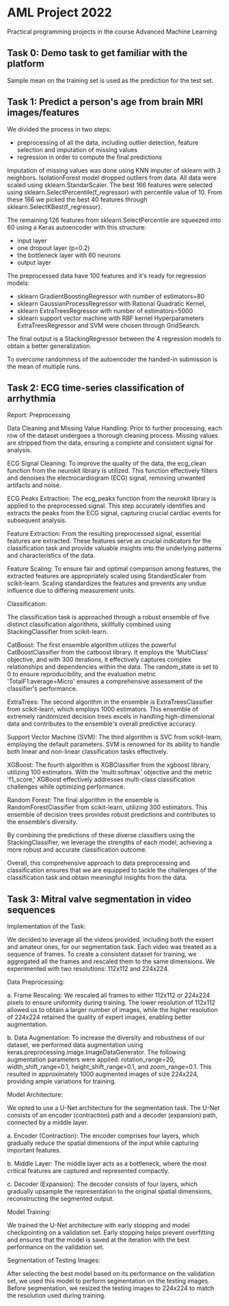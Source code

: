 # AML Project 2022 

Practical programming projects in the course Advanced Machine Learning 

## Task 0: Demo task to get familiar with the platform

Sample mean on the training set is used as the prediction for the test set.

## Task 1: Predict a person's age from brain MRI images/features

We divided the process in two steps:
- preprocessing of all the data, including outlier detection, feature selection and imputation of missing values
- regression in order to compute the final predictions

Imputation of missing values was done using KNN imputer of sklearn with 3 neighbors.
IsolationForest model dropped outliers from data.
All data were scaled using sklearn.StandarScaler.
The best 166 features were selected using sklearn.SelectPercentile(f_regressor) with percentile value of 10. 
From these 166 we picked the best 40 features through sklearn.SelectKBest(f_regressor).

The remaining 126 features from sklearn.SelectPercentile are squeezed into 60 using a Keras autoencoder with this structure: 
- input layer
- one dropout layer (p=0.2)
- the bottleneck layer with 60 neurons
- output layer

The preprocessed data have 100 features and it's ready for regression models:
- sklearn GradientBoostingRegressor with number of estimators=80
- sklearn GaussianProcessRegressor with Rational Quadratic Kernel, 
- sklearn ExtraTreesRegressor with number of estimators=5000 
- sklearn support vector machine with RBF kernel
Hyperparameters ExtraTreesRegressor and SVM were chosen through GridSearch.

The final output is a StackingRegressor between the 4 regression models to obtain a better generalization.

To overcome randomness of the autoencoder the handed-in submission is the mean of multiple runs.

## Task 2: ECG time-series classification of arrhythmia 

Report: Preprocessing

Data Cleaning and Missing Value Handling: Prior to further processing, each row of the dataset undergoes a thorough cleaning process. Missing values are stripped from the data, ensuring a complete and consistent signal for analysis.

ECG Signal Cleaning: To improve the quality of the data, the ecg_clean function from the neurokit library is utilized. This function effectively filters and denoises the electrocardiogram (ECG) signal, removing unwanted artifacts and noise.

ECG Peaks Extraction: The ecg_peaks function from the neurokit library is applied to the preprocessed signal. This step accurately identifies and extracts the peaks from the ECG signal, capturing crucial cardiac events for subsequent analysis.

Feature Extraction: From the resulting preprocessed signal, essential features are extracted. These features serve as crucial indicators for the classification task and provide valuable insights into the underlying patterns and characteristics of the data.

Feature Scaling: To ensure fair and optimal comparison among features, the extracted features are appropriately scaled using StandardScaler from scikit-learn. Scaling standardizes the features and prevents any undue influence due to differing measurement units.

Classification:

The classification task is approached through a robust ensemble of five distinct classification algorithms, skillfully combined using StackingClassifier from scikit-learn.

CatBoost: The first ensemble algorithm utilizes the powerful CatBoostClassifier from the catboost library. It employs the 'MultiClass' objective, and with 300 iterations, it effectively captures complex relationships and dependencies within the data. The random_state is set to 0 to ensure reproducibility, and the evaluation metric 'TotalF1:average=Micro' ensures a comprehensive assessment of the classifier's performance.

ExtraTrees: The second algorithm in the ensemble is ExtraTreesClassifier from scikit-learn, which employs 1000 estimators. This ensemble of extremely randomized decision trees excels in handling high-dimensional data and contributes to the ensemble's overall predictive accuracy.

Support Vector Machine (SVM): The third algorithm is SVC from scikit-learn, employing the default parameters. SVM is renowned for its ability to handle both linear and non-linear classification tasks effectively.

XGBoost: The fourth algorithm is XGBClassifier from the xgboost library, utilizing 100 estimators. With the 'multi:softmax' objective and the metric 'f1_score,' XGBoost effectively addresses multi-class classification challenges while optimizing performance.

Random Forest: The final algorithm in the ensemble is RandomForestClassifier from scikit-learn, utilizing 300 estimators. This ensemble of decision trees provides robust predictions and contributes to the ensemble's diversity.

By combining the predictions of these diverse classifiers using the StackingClassifier, we leverage the strengths of each model, achieving a more robust and accurate classification outcome.

Overall, this comprehensive approach to data preprocessing and classification ensures that we are equipped to tackle the challenges of the classification task and obtain meaningful insights from the data.

## Task 3: Mitral valve segmentation in video sequences

Implementation of the Task:

We decided to leverage all the videos provided, including both the expert and amateur ones, for our segmentation task. Each video was treated as a sequence of frames. To create a consistent dataset for training, we aggregated all the frames and rescaled them to the same dimensions. We experimented with two resolutions: 112x112 and 224x224.

Data Preprocessing:

a. Frame Rescaling: We rescaled all frames to either 112x112 or 224x224 pixels to ensure uniformity during training. The lower resolution of 112x112 allowed us to obtain a larger number of images, while the higher resolution of 224x224 retained the quality of expert images, enabling better augmentation.

b. Data Augmentation: To increase the diversity and robustness of our dataset, we performed data augmentation using keras.preprocessing.image.ImageDataGenerator. The following augmentation parameters were applied: rotation_range=20, width_shift_range=0.1, height_shift_range=0.1, and zoom_range=0.1. This resulted in approximately 1000 augmented images of size 224x224, providing ample variations for training.

Model Architecture:

We opted to use a U-Net architecture for the segmentation task. The U-Net consists of an encoder (contraction) path and a decoder (expansion) path, connected by a middle layer.

a. Encoder (Contraction): The encoder comprises four layers, which gradually reduce the spatial dimensions of the input while capturing important features.

b. Middle Layer: The middle layer acts as a bottleneck, where the most critical features are captured and represented compactly.

c. Decoder (Expansion): The decoder consists of four layers, which gradually upsample the representation to the original spatial dimensions, reconstructing the segmented output.

Model Training:

We trained the U-Net architecture with early stopping and model checkpointing on a validation set. Early stopping helps prevent overfitting and ensures that the model is saved at the iteration with the best performance on the validation set.

Segmentation of Testing Images:

After selecting the best model based on its performance on the validation set, we used this model to perform segmentation on the testing images. Before segmentation, we resized the testing images to 224x224 to match the resolution used during training.